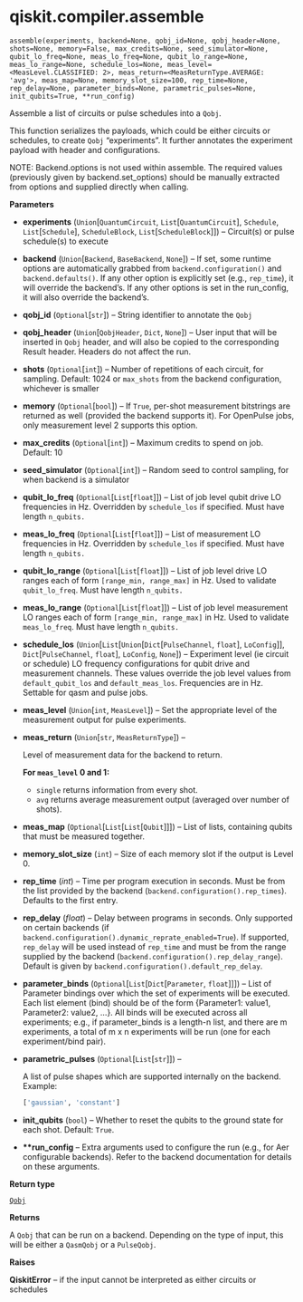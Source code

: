 # qiskit.compiler.assemble

`assemble(experiments, backend=None, qobj_id=None, qobj_header=None, shots=None, memory=False, max_credits=None, seed_simulator=None, qubit_lo_freq=None, meas_lo_freq=None, qubit_lo_range=None, meas_lo_range=None, schedule_los=None, meas_level=<MeasLevel.CLASSIFIED: 2>, meas_return=<MeasReturnType.AVERAGE: 'avg'>, meas_map=None, memory_slot_size=100, rep_time=None, rep_delay=None, parameter_binds=None, parametric_pulses=None, init_qubits=True, **run_config)`

Assemble a list of circuits or pulse schedules into a `Qobj`.

This function serializes the payloads, which could be either circuits or schedules, to create `Qobj` “experiments”. It further annotates the experiment payload with header and configurations.

NOTE: Backend.options is not used within assemble. The required values (previously given by backend.set\_options) should be manually extracted from options and supplied directly when calling.

**Parameters**

*   **experiments** (`Union`\[`QuantumCircuit`, `List`\[`QuantumCircuit`], `Schedule`, `List`\[`Schedule`], `ScheduleBlock`, `List`\[`ScheduleBlock`]]) – Circuit(s) or pulse schedule(s) to execute

*   **backend** (`Union`\[`Backend`, `BaseBackend`, `None`]) – If set, some runtime options are automatically grabbed from `backend.configuration()` and `backend.defaults()`. If any other option is explicitly set (e.g., `rep_time`), it will override the backend’s. If any other options is set in the run\_config, it will also override the backend’s.

*   **qobj\_id** (`Optional`\[`str`]) – String identifier to annotate the `Qobj`

*   **qobj\_header** (`Union`\[`QobjHeader`, `Dict`, `None`]) – User input that will be inserted in `Qobj` header, and will also be copied to the corresponding Result header. Headers do not affect the run.

*   **shots** (`Optional`\[`int`]) – Number of repetitions of each circuit, for sampling. Default: 1024 or `max_shots` from the backend configuration, whichever is smaller

*   **memory** (`Optional`\[`bool`]) – If `True`, per-shot measurement bitstrings are returned as well (provided the backend supports it). For OpenPulse jobs, only measurement level 2 supports this option.

*   **max\_credits** (`Optional`\[`int`]) – Maximum credits to spend on job. Default: 10

*   **seed\_simulator** (`Optional`\[`int`]) – Random seed to control sampling, for when backend is a simulator

*   **qubit\_lo\_freq** (`Optional`\[`List`\[`float`]]) – List of job level qubit drive LO frequencies in Hz. Overridden by `schedule_los` if specified. Must have length `n_qubits.`

*   **meas\_lo\_freq** (`Optional`\[`List`\[`float`]]) – List of measurement LO frequencies in Hz. Overridden by `schedule_los` if specified. Must have length `n_qubits.`

*   **qubit\_lo\_range** (`Optional`\[`List`\[`float`]]) – List of job level drive LO ranges each of form `[range_min, range_max]` in Hz. Used to validate `qubit_lo_freq`. Must have length `n_qubits.`

*   **meas\_lo\_range** (`Optional`\[`List`\[`float`]]) – List of job level measurement LO ranges each of form `[range_min, range_max]` in Hz. Used to validate `meas_lo_freq`. Must have length `n_qubits.`

*   **schedule\_los** (`Union`\[`List`\[`Union`\[`Dict`\[`PulseChannel`, `float`], `LoConfig`]], `Dict`\[`PulseChannel`, `float`], `LoConfig`, `None`]) – Experiment level (ie circuit or schedule) LO frequency configurations for qubit drive and measurement channels. These values override the job level values from `default_qubit_los` and `default_meas_los`. Frequencies are in Hz. Settable for qasm and pulse jobs.

*   **meas\_level** (`Union`\[`int`, `MeasLevel`]) – Set the appropriate level of the measurement output for pulse experiments.

*   **meas\_return** (`Union`\[`str`, `MeasReturnType`]) –

    Level of measurement data for the backend to return.

    **For `meas_level` 0 and 1:**

    *   `single` returns information from every shot.
    *   `avg` returns average measurement output (averaged over number of shots).

*   **meas\_map** (`Optional`\[`List`\[`List`\[`Qubit`]]]) – List of lists, containing qubits that must be measured together.

*   **memory\_slot\_size** (`int`) – Size of each memory slot if the output is Level 0.

*   **rep\_time** (*int*) – Time per program execution in seconds. Must be from the list provided by the backend (`backend.configuration().rep_times`). Defaults to the first entry.

*   **rep\_delay** (*float*) – Delay between programs in seconds. Only supported on certain backends (if `backend.configuration().dynamic_reprate_enabled=True`). If supported, `rep_delay` will be used instead of `rep_time` and must be from the range supplied by the backend (`backend.configuration().rep_delay_range`). Default is given by `backend.configuration().default_rep_delay`.

*   **parameter\_binds** (`Optional`\[`List`\[`Dict`\[`Parameter`, `float`]]]) – List of Parameter bindings over which the set of experiments will be executed. Each list element (bind) should be of the form \{Parameter1: value1, Parameter2: value2, …}. All binds will be executed across all experiments; e.g., if parameter\_binds is a length-n list, and there are m experiments, a total of m x n experiments will be run (one for each experiment/bind pair).

*   **parametric\_pulses** (`Optional`\[`List`\[`str`]]) –

    A list of pulse shapes which are supported internally on the backend. Example:

    ```python
    ['gaussian', 'constant']
    ```

*   **init\_qubits** (`bool`) – Whether to reset the qubits to the ground state for each shot. Default: `True`.

*   **\*\*run\_config** – Extra arguments used to configure the run (e.g., for Aer configurable backends). Refer to the backend documentation for details on these arguments.

**Return type**

[`Qobj`](qiskit.qobj.Qobj#qiskit.qobj.Qobj "qiskit.qobj.Qobj")

**Returns**

A `Qobj` that can be run on a backend. Depending on the type of input, this will be either a `QasmQobj` or a `PulseQobj`.

**Raises**

**QiskitError** – if the input cannot be interpreted as either circuits or schedules
